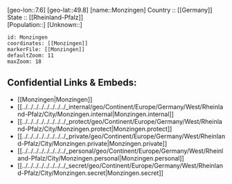 ﻿---
location: [49.8,7.6] 
mapzoom: [7,12] 
mapmarker: city 
type: City
tags:
- geo/City


SpocWebEntityId: 32595
isDeleted: false
confidential: public

---
[geo-lon::7.6] 
[geo-lat::49.8] 
[name::Monzingen] 
Country :: [[Germany]]  
State :: [[Rheinland-Pfalz]]  
[Population::] 
[Unknown::] 


```leaflet
id: Monzingen
coordinates: [[Monzingen]] 
markerFile: [[Monzingen]] 
defaultZoom: 11 
maxZoom: 18
```


## Confidential Links & Embeds: 
- [[Monzingen|Monzingen]]  
- [[../../../../../../../../_internal/geo/Continent/Europe/Germany/West/Rheinland-Pfalz/City/Monzingen.internal|Monzingen.internal]] 
- [[../../../../../../../../_protect/geo/Continent/Europe/Germany/West/Rheinland-Pfalz/City/Monzingen.protect|Monzingen.protect]] 
- [[../../../../../../../../_private/geo/Continent/Europe/Germany/West/Rheinland-Pfalz/City/Monzingen.private|Monzingen.private]] 
- [[../../../../../../../../_personal/geo/Continent/Europe/Germany/West/Rheinland-Pfalz/City/Monzingen.personal|Monzingen.personal]] 
- [[../../../../../../../../_secret/geo/Continent/Europe/Germany/West/Rheinland-Pfalz/City/Monzingen.secret|Monzingen.secret]] 
